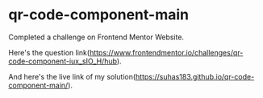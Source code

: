 # qr-code-component-main
Completed a challenge on Frontend Mentor Website.

Here's the question link(https://www.frontendmentor.io/challenges/qr-code-component-iux_sIO_H/hub).


And here's the live link of my solution(https://suhas183.github.io/qr-code-component-main/).
